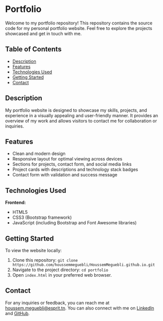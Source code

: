 # Portfolio

Welcome to my portfolio repository! This repository contains the source code for my personal portfolio website. Feel free to explore the projects showcased and get in touch with me.

## Table of Contents
- [Description](#description)
- [Features](#features)
- [Technologies Used](#technologies-used)
- [Getting Started](#getting-started)
- [Contact](#contact)

## Description
My portfolio website is designed to showcase my skills, projects, and experience in a visually appealing and user-friendly manner. It provides an overview of my work and allows visitors to contact me for collaboration or inquiries.

## Features
- Clean and modern design
- Responsive layout for optimal viewing across devices
- Sections for projects, contact form, and social media links
- Project cards with descriptions and technology stack badges
- Contact form with validation and success message

## Technologies Used
**Frontend:**
- HTML5
- CSS3 (Bootstrap framework)
- JavaScript (including Bootstrap and Font Awesome libraries)

## Getting Started
To view the website locally:
1. Clone this repository: `git clone https://github.com/houssemmeguebli/HoussemMeguebli.github.io.git`
2. Navigate to the project directory: `cd portfolio`
3. Open `index.html` in your preferred web browser.

## Contact
For any inquiries or feedback, you can reach me at [houssem.meguebli@esprit.tn](mailto:houssem.meguebli@esprit.tn). You can also connect with me on [LinkedIn](https://www.linkedin.com/in/houssem-meguebli-65a98b166/) and [GitHub](https://github.com/houssemmeguebli).
